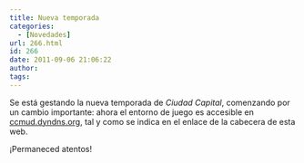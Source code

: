 ```yaml
---
title: Nueva temporada
categories:
  - [Novedades]
url: 266.html
id: 266
date: 2011-09-06 21:06:22
author:
tags:
---
```


Se está gestando la nueva temporada de _Ciudad Capital_, comenzando por un cambio importante: ahora el entorno de juego es accesible en [ccmud.dyndns.org](telnet://ccmud.dyndns.org:23), tal y como se indica en el enlace de la cabecera de esta web.

¡Permaneced atentos!